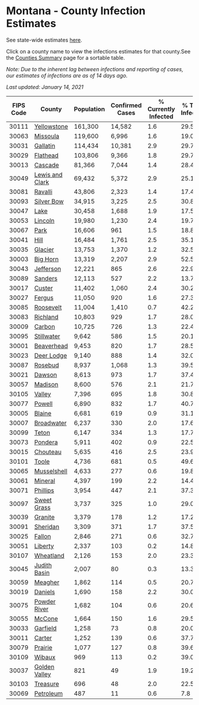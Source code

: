 # Montana - County Infection Estimates

See state-wide estimates [here](/infections/us-mt).

Click on a county name to view the infections estimates for that county.See the [Counties Summary](/infections/summary-counties) page for a sortable table.

*Note: Due to the inherent lag between infections and reporting of cases, our estimates of infections are as of 14 days ago.*

*Last updated: January 14, 2021*

|   FIPS Code |                             County |   Population |   Confirmed Cases |   % Currently Infected |   % Total Infected |
|-------------|------------------------------------|--------------|-------------------|------------------------|--------------------|
|       30111 |         [Yellowstone](yellowstone) |      161,300 |            14,582 |                    1.6 |               29.5 |
|       30063 |               [Missoula](missoula) |      119,600 |             6,996 |                    1.6 |               19.0 |
|       30031 |               [Gallatin](gallatin) |      114,434 |            10,381 |                    2.9 |               29.7 |
|       30029 |               [Flathead](flathead) |      103,806 |             9,366 |                    1.8 |               29.7 |
|       30013 |                 [Cascade](cascade) |       81,366 |             7,044 |                    1.4 |               28.4 |
|       30049 | [Lewis and Clark](lewis-and-clark) |       69,432 |             5,372 |                    2.9 |               25.1 |
|       30081 |                 [Ravalli](ravalli) |       43,806 |             2,323 |                    1.4 |               17.4 |
|       30093 |           [Silver Bow](silver-bow) |       34,915 |             3,225 |                    2.5 |               30.8 |
|       30047 |                       [Lake](lake) |       30,458 |             1,688 |                    1.9 |               17.5 |
|       30053 |                 [Lincoln](lincoln) |       19,980 |             1,230 |                    2.4 |               19.7 |
|       30067 |                       [Park](park) |       16,606 |               961 |                    1.5 |               18.8 |
|       30041 |                       [Hill](hill) |       16,484 |             1,761 |                    2.5 |               35.1 |
|       30035 |                 [Glacier](glacier) |       13,753 |             1,370 |                    1.2 |               32.5 |
|       30003 |               [Big Horn](big-horn) |       13,319 |             2,207 |                    2.9 |               52.5 |
|       30043 |             [Jefferson](jefferson) |       12,221 |               865 |                    2.6 |               22.9 |
|       30089 |                 [Sanders](sanders) |       12,113 |               527 |                    2.2 |               13.7 |
|       30017 |                   [Custer](custer) |       11,402 |             1,060 |                    2.4 |               30.2 |
|       30027 |                   [Fergus](fergus) |       11,050 |               920 |                    1.6 |               27.3 |
|       30085 |             [Roosevelt](roosevelt) |       11,004 |             1,410 |                    0.7 |               42.2 |
|       30083 |               [Richland](richland) |       10,803 |               929 |                    1.7 |               28.0 |
|       30009 |                   [Carbon](carbon) |       10,725 |               726 |                    1.3 |               22.4 |
|       30095 |           [Stillwater](stillwater) |        9,642 |               586 |                    1.5 |               20.1 |
|       30001 |           [Beaverhead](beaverhead) |        9,453 |               820 |                    1.7 |               28.5 |
|       30023 |           [Deer Lodge](deer-lodge) |        9,140 |               888 |                    1.4 |               32.0 |
|       30087 |                 [Rosebud](rosebud) |        8,937 |             1,068 |                    1.3 |               39.5 |
|       30021 |                   [Dawson](dawson) |        8,613 |               973 |                    1.7 |               37.4 |
|       30057 |                 [Madison](madison) |        8,600 |               576 |                    2.1 |               21.7 |
|       30105 |                   [Valley](valley) |        7,396 |               695 |                    1.8 |               30.8 |
|       30077 |                   [Powell](powell) |        6,890 |               832 |                    1.7 |               40.7 |
|       30005 |                   [Blaine](blaine) |        6,681 |               619 |                    0.9 |               31.1 |
|       30007 |           [Broadwater](broadwater) |        6,237 |               330 |                    2.0 |               17.6 |
|       30099 |                     [Teton](teton) |        6,147 |               334 |                    1.3 |               17.7 |
|       30073 |                 [Pondera](pondera) |        5,911 |               402 |                    0.9 |               22.5 |
|       30015 |               [Chouteau](chouteau) |        5,635 |               416 |                    2.5 |               23.9 |
|       30101 |                     [Toole](toole) |        4,736 |               681 |                    0.5 |               49.6 |
|       30065 |         [Musselshell](musselshell) |        4,633 |               277 |                    0.6 |               19.8 |
|       30061 |                 [Mineral](mineral) |        4,397 |               199 |                    2.2 |               14.4 |
|       30071 |               [Phillips](phillips) |        3,954 |               447 |                    2.1 |               37.3 |
|       30097 |         [Sweet Grass](sweet-grass) |        3,737 |               325 |                    1.0 |               29.0 |
|       30039 |                 [Granite](granite) |        3,379 |               178 |                    1.2 |               17.2 |
|       30091 |               [Sheridan](sheridan) |        3,309 |               371 |                    1.7 |               37.5 |
|       30025 |                   [Fallon](fallon) |        2,846 |               271 |                    0.6 |               32.7 |
|       30051 |                 [Liberty](liberty) |        2,337 |               103 |                    0.2 |               14.8 |
|       30107 |             [Wheatland](wheatland) |        2,126 |               153 |                    2.0 |               23.3 |
|       30045 |       [Judith Basin](judith-basin) |        2,007 |                80 |                    0.3 |               13.3 |
|       30059 |                 [Meagher](meagher) |        1,862 |               114 |                    0.5 |               20.7 |
|       30019 |                 [Daniels](daniels) |        1,690 |               158 |                    2.2 |               30.0 |
|       30075 |       [Powder River](powder-river) |        1,682 |               104 |                    0.6 |               20.6 |
|       30055 |                   [McCone](mccone) |        1,664 |               150 |                    1.6 |               29.5 |
|       30033 |               [Garfield](garfield) |        1,258 |                73 |                    0.8 |               20.0 |
|       30011 |                   [Carter](carter) |        1,252 |               139 |                    0.6 |               37.7 |
|       30079 |                 [Prairie](prairie) |        1,077 |               127 |                    0.8 |               39.6 |
|       30109 |                   [Wibaux](wibaux) |          969 |               113 |                    0.2 |               39.0 |
|       30037 |     [Golden Valley](golden-valley) |          821 |                49 |                    1.9 |               19.2 |
|       30103 |               [Treasure](treasure) |          696 |                48 |                    2.0 |               22.5 |
|       30069 |             [Petroleum](petroleum) |          487 |                11 |                    0.6 |                7.8 |